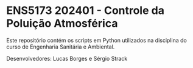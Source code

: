 # ENS5173 202401 - Controle da Poluição Atmosférica

Este repositório contém os scripts em Python utilizados na disciplina do curso de Engenharia Sanitária e Ambiental.

Desenvolvedores: Lucas Borges e Sérgio Strack